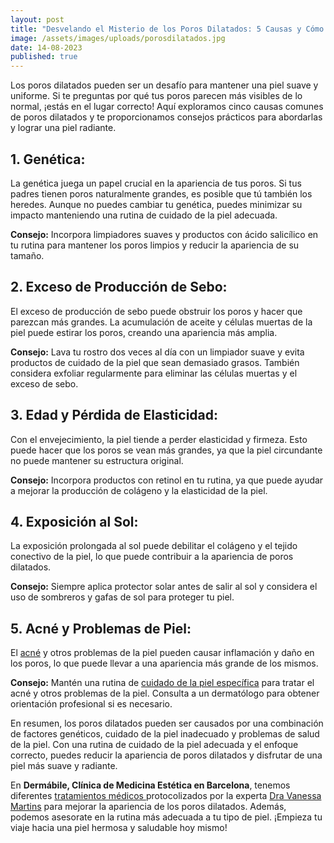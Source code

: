 ```yaml
---
layout: post
title: "Desvelando el Misterio de los Poros Dilatados: 5 Causas y Cómo Abordarlas"
image: /assets/images/uploads/porosdilatados.jpg
date: 14-08-2023
published: true
---
```

Los poros dilatados pueden ser un desafío para mantener una piel suave y uniforme. Si te preguntas por qué tus poros parecen más visibles de lo normal, ¡estás en el lugar correcto! Aquí exploramos cinco causas comunes de poros dilatados y te proporcionamos consejos prácticos para abordarlas y lograr una piel radiante.

## 1. Genética:

La genética juega un papel crucial en la apariencia de tus poros. Si tus padres tienen poros naturalmente grandes, es posible que tú también los heredes. Aunque no puedes cambiar tu genética, puedes minimizar su impacto manteniendo una rutina de cuidado de la piel adecuada.

**Consejo:** Incorpora limpiadores suaves y productos con ácido salicílico en tu rutina para mantener los poros limpios y reducir la apariencia de su tamaño.

## 2. Exceso de Producción de Sebo:

El exceso de producción de sebo puede obstruir los poros y hacer que parezcan más grandes. La acumulación de aceite y células muertas de la piel puede estirar los poros, creando una apariencia más amplia.

**Consejo:** Lava tu rostro dos veces al día con un limpiador suave y evita productos de cuidado de la piel que sean demasiado grasos. También considera exfoliar regularmente para eliminar las células muertas y el exceso de sebo.

## 3. Edad y Pérdida de Elasticidad:

Con el envejecimiento, la piel tiende a perder elasticidad y firmeza. Esto puede hacer que los poros se vean más grandes, ya que la piel circundante no puede mantener su estructura original.

**Consejo:** Incorpora productos con retinol en tu rutina, ya que puede ayudar a mejorar la producción de colágeno y la elasticidad de la piel.

## 4. Exposición al Sol:

La exposición prolongada al sol puede debilitar el colágeno y el tejido conectivo de la piel, lo que puede contribuir a la apariencia de poros dilatados.

**Consejo:** Siempre aplica protector solar antes de salir al sol y considera el uso de sombreros y gafas de sol para proteger tu piel.

## 5. Acné y Problemas de Piel:

El [acné](https://www.dermabile.es/blog/el-acne-causas-tipos-y-tratamientos-medicos) y otros problemas de la piel pueden causar inflamación y daño en los poros, lo que puede llevar a una apariencia más grande de los mismos.

**Consejo:** Mantén una rutina de [cuidado de la piel específica](https://www.dermabile.es/blog/remedios-para-acne-es-posible-tratar-el-acne-sin-tomar-pastillas) para tratar el acné y otros problemas de la piel. Consulta a un dermatólogo para obtener orientación profesional si es necesario.

En resumen, los poros dilatados pueden ser causados por una combinación de factores genéticos, cuidado de la piel inadecuado y problemas de salud de la piel. Con una rutina de cuidado de la piel adecuada y el enfoque correcto, puedes reducir la apariencia de poros dilatados y disfrutar de una piel más suave y radiante. 

En **Dermábile, Clínica de Medicina Estética en Barcelona**, tenemos diferentes [tratamientos médicos ](https://www.dermabile.es/tratamientos/limpieza-facial-profunda-aquapure/)protocolizados por la experta [Dra Vanessa Martins](https://www.dermabile.es/vanessa-martins) para mejorar la apariencia de los poros dilatados. Además, podemos asesorate en la rutina más adecuada a tu tipo de piel. ¡Empieza tu viaje hacia una piel hermosa y saludable hoy mismo!